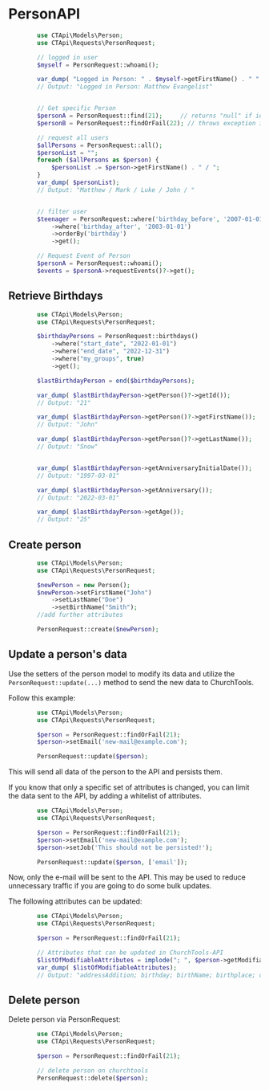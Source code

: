 # PersonAPI

```php
        use CTApi\Models\Person;
        use CTApi\Requests\PersonRequest;

        // logged in user
        $myself = PersonRequest::whoami();

        var_dump( "Logged in Person: " . $myself->getFirstName() . " " . $myself->getLastName());
        // Output: "Logged in Person: Matthew Evangelist"


        // Get specific Person
        $personA = PersonRequest::find(21);     // returns "null" if id is invalid
        $personB = PersonRequest::findOrFail(22); // throws exception if id is invalid

        // request all users
        $allPersons = PersonRequest::all();
        $personList = "";
        foreach ($allPersons as $person) {
            $personList .= $person->getFirstName() . " / ";
        }
        var_dump( $personList);
        // Output: "Matthew / Mark / Luke / John / "


        // filter user
        $teenager = PersonRequest::where('birthday_before', '2007-01-01')
            ->where('birthday_after', '2003-01-01')
            ->orderBy('birthday')
            ->get();

        // Request Event of Person
        $personA = PersonRequest::whoami();
        $events = $personA->requestEvents()?->get();

```

## Retrieve Birthdays

```php
        use CTApi\Models\Person;
        use CTApi\Requests\PersonRequest;

        $birthdayPersons = PersonRequest::birthdays()
            ->where("start_date", "2022-01-01")
            ->where("end_date", "2022-12-31")
            ->where("my_groups", true)
            ->get();

        $lastBirthdayPerson = end($birthdayPersons);

        var_dump( $lastBirthdayPerson->getPerson()?->getId());
        // Output: "21"

        var_dump( $lastBirthdayPerson->getPerson()?->getFirstName());
        // Output: "John"

        var_dump( $lastBirthdayPerson->getPerson()?->getLastName());
        // Output: "Snow"


        var_dump( $lastBirthdayPerson->getAnniversaryInitialDate());
        // Output: "1997-03-01"

        var_dump( $lastBirthdayPerson->getAnniversary());
        // Output: "2022-03-01"

        var_dump( $lastBirthdayPerson->getAge());
        // Output: "25"


```

## Create person

```php
        use CTApi\Models\Person;
        use CTApi\Requests\PersonRequest;

        $newPerson = new Person();
        $newPerson->setFirstName("John")
            ->setLastName("Doe")
            ->setBirthName("Smith");
        //add further attributes

        PersonRequest::create($newPerson);

```

## Update a person's data

Use the setters of the person model to modify its data and utilize the
`PersonRequest::update(...)` method to send the new data to ChurchTools.

Follow this example:

```php
        use CTApi\Models\Person;
        use CTApi\Requests\PersonRequest;

        $person = PersonRequest::findOrFail(21);
        $person->setEmail('new-mail@example.com');

        PersonRequest::update($person);

```

This will send all data of the person to the API and persists them.

If you know that only a specific set of attributes is changed, you can limit the
data sent to the API, by adding a whitelist of attributes.

```php
        use CTApi\Models\Person;
        use CTApi\Requests\PersonRequest;

        $person = PersonRequest::findOrFail(21);
        $person->setEmail('new-mail@example.com');
        $person->setJob('This should not be persisted!');

        PersonRequest::update($person, ['email']);

```

Now, only the e-mail will be sent to the API. This may be used to reduce
unnecessary traffic if you are going to do some bulk updates.

The following attributes can be updated:

```php
        use CTApi\Models\Person;
        use CTApi\Requests\PersonRequest;

        $person = PersonRequest::findOrFail(21);

        // Attributes that can be updated in ChurchTools-API
        $listOfModifiableAttributes = implode("; ", $person->getModifiableAttributes());
        var_dump( $listOfModifiableAttributes);
        // Output: "addressAddition; birthday; birthName; birthplace; campusId; city; country; departmentIds; email; fax; firstName; job; lastName; mobile; nickname; phonePrivate; phoneWork; sexId; statusId; street; zip"


```

## Delete person

Delete person via PersonRequest:

```php
        use CTApi\Models\Person;
        use CTApi\Requests\PersonRequest;

        $person = PersonRequest::findOrFail(21);

        // delete person on churchtools
        PersonRequest::delete($person);

```